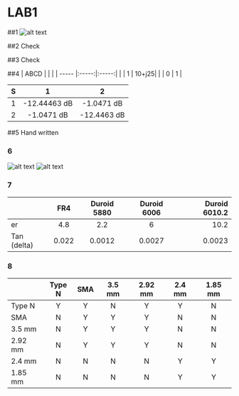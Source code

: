 # LAB1
##1
![alt text](https://github.com/CourseReps/ECEN452-Spring2016/blob/master/Students/FAEspinal/Lab1/Final/Python_Test_Data.png "S11")

##2
Check

##3
Check

##4
|  ABCD |       |       |
| ----- |:-----:|:-----:|
|       |   1   | 10+j25| 
|       |   0   |   1   |

|  S    |    1  |   2    |
| ----- |:-----:|:-----:|
|    1  |   -12.44463 dB   | -1.0471 dB| 
|    2  |   -1.0471 dB   |   -12.4463 dB   |


##5
Hand written

### 6

![alt text](https://github.com/CourseReps/ECEN452-Spring2016/blob/master/Students/FAEspinal/Lab1/Final/ECEN_452_S11_Plot.png "S11")
![alt text](https://github.com/CourseReps/ECEN452-Spring2016/blob/master/Students/FAEspinal/Lab1/Final/ECEN_452_S21_Plot.png "S21")


### 7

|               | FR4   | Duroid 5880 | Duroid 6006 | Duroid 6010.2 | 
| ------------- |:-----:|:-----------:|:-----------:|--------------:| 
| er            | 4.8   |    2.2      |      6      |     10.2      |  
| Tan (delta)   | 0.022 |   0.0012    |   0.0027    |    0.0023     |


### 8

|               | Type N | SMA | 3.5 mm | 2.92 mm | 2.4 mm| 1.85 mm | 
| ------------- |:------:|:---:|:------:|:-------:|:-----:|:-------:| 
| Type N        |   Y    |  Y  |   N    |   Y     |   Y   |   N     |  
| SMA           |   N    |  Y  |   Y    |   Y     |   N   |   N     |
| 3.5 mm        |   N    |  Y  |   Y    |   Y     |   N   |   N     |
| 2.92 mm       |   N    |  Y  |   Y    |   Y     |   N   |   N     |
| 2.4 mm        |   N    |  N  |   N    |   N     |   Y   |   Y     |
| 1.85 mm       |   N    |  N  |   N    |   N     |   Y   |   Y     |
